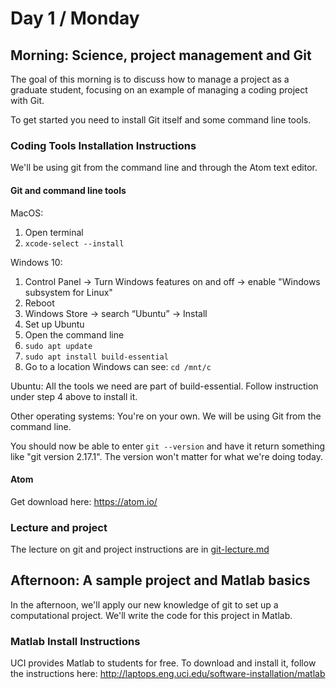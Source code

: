 # Day 1 / Monday

## Morning: Science, project management and Git

The goal of this morning is to discuss how to manage a project as a graduate student, focusing on an example of managing a coding project with Git.

To get started you need to install Git itself and some command line tools.

### Coding Tools Installation Instructions

We'll be using git from the command line and through the Atom text editor.

#### Git and command line tools

MacOS:
1. Open terminal
1. `xcode-select --install`

Windows 10:
1. Control Panel -> Turn Windows features on and off -> enable "Windows subsystem for Linux"
1. Reboot
1. Windows Store -> search “Ubuntu” -> Install
1. Set up Ubuntu
  1. Open the command line
  1. `sudo apt update`
  1. `sudo apt install build-essential`
1. Go to a location Windows can see: `cd /mnt/c`

Ubuntu: All the tools we need are part of build-essential. Follow instruction under step 4 above to install it.

Other operating systems: You're on your own. We will be using Git from the command line.

You should now be able to enter `git --version` and have it return something like "git version 2.17.1". The version won't matter for what we're doing today.

#### Atom

Get download here: https://atom.io/

### Lecture and project

The lecture on git and project instructions are in [git-lecture.md](git-lecture.md)

## Afternoon: A sample project and Matlab basics

In the afternoon, we'll apply our new knowledge of git to set up a computational project. We'll write the code for this project in Matlab.

### Matlab Install Instructions

UCI provides Matlab to students for free. To download and install it, follow the instructions here: http://laptops.eng.uci.edu/software-installation/matlab
